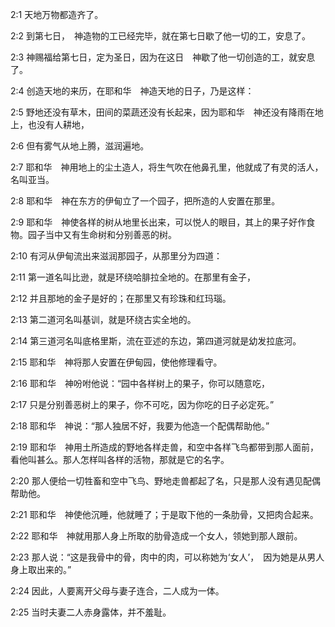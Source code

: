 <a id="1"></a>2:1  天地万物都造齐了。  

<a id="2"></a>2:2  到第七日，　神造物的工已经完毕，就在第七日歇了他一切的工，安息了。  

<a id="3"></a>2:3  神赐福给第七日，定为圣日，因为在这日　神歇了他一切创造的工，就安息了。  

<a id="4"></a>2:4  创造天地的来历，在耶和华　神造天地的日子，乃是这样：  

<a id="5"></a>2:5  野地还没有草木，田间的菜蔬还没有长起来，因为耶和华　神还没有降雨在地上，也没有人耕地，  

<a id="6"></a>2:6  但有雾气从地上腾，滋润遍地。  

<a id="7"></a>2:7  耶和华　神用地上的尘土造人，将生气吹在他鼻孔里，他就成了有灵的活人，名叫亚当。  

<a id="8"></a>2:8  耶和华　神在东方的伊甸立了一个园子，把所造的人安置在那里。  

<a id="9"></a>2:9  耶和华　神使各样的树从地里长出来，可以悦人的眼目，其上的果子好作食物。园子当中又有生命树和分别善恶的树。  

<a id="10"></a>2:10  有河从伊甸流出来滋润那园子，从那里分为四道：　  

<a id="11"></a>2:11  第一道名叫比逊，就是环绕哈腓拉全地的。在那里有金子，  

<a id="12"></a>2:12  并且那地的金子是好的；在那里又有珍珠和红玛瑙。  

<a id="13"></a>2:13  第二道河名叫基训，就是环绕古实全地的。  

<a id="14"></a>2:14  第三道河名叫底格里斯，流在亚述的东边，第四道河就是幼发拉底河。  

<a id="15"></a>2:15  耶和华　神将那人安置在伊甸园，使他修理看守。  

<a id="16"></a>2:16  耶和华　神吩咐他说：“园中各样树上的果子，你可以随意吃，  

<a id="17"></a>2:17  只是分别善恶树上的果子，你不可吃，因为你吃的日子必定死。”  

<a id="18"></a>2:18  耶和华　神说：“那人独居不好，我要为他造一个配偶帮助他。”  

<a id="19"></a>2:19  耶和华　神用土所造成的野地各样走兽，和空中各样飞鸟都带到那人面前，看他叫甚么。那人怎样叫各样的活物，那就是它的名字。  

<a id="20"></a>2:20  那人便给一切牲畜和空中飞鸟、野地走兽都起了名，只是那人没有遇见配偶帮助他。  

<a id="21"></a>2:21  耶和华　神使他沉睡，他就睡了；于是取下他的一条肋骨，又把肉合起来。  

<a id="22"></a>2:22  耶和华　神就用那人身上所取的肋骨造成一个女人，领她到那人跟前。  

<a id="23"></a>2:23  那人说：“这是我骨中的骨，肉中的肉，可以称她为‘女人’，　因为她是从男人身上取出来的。”  

<a id="24"></a>2:24  因此，人要离开父母与妻子连合，二人成为一体。  

<a id="25"></a>2:25  当时夫妻二人赤身露体，并不羞耻。  
